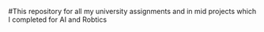 #This repository for all my university assignments and in mid projects which I completed for AI and Robtics
